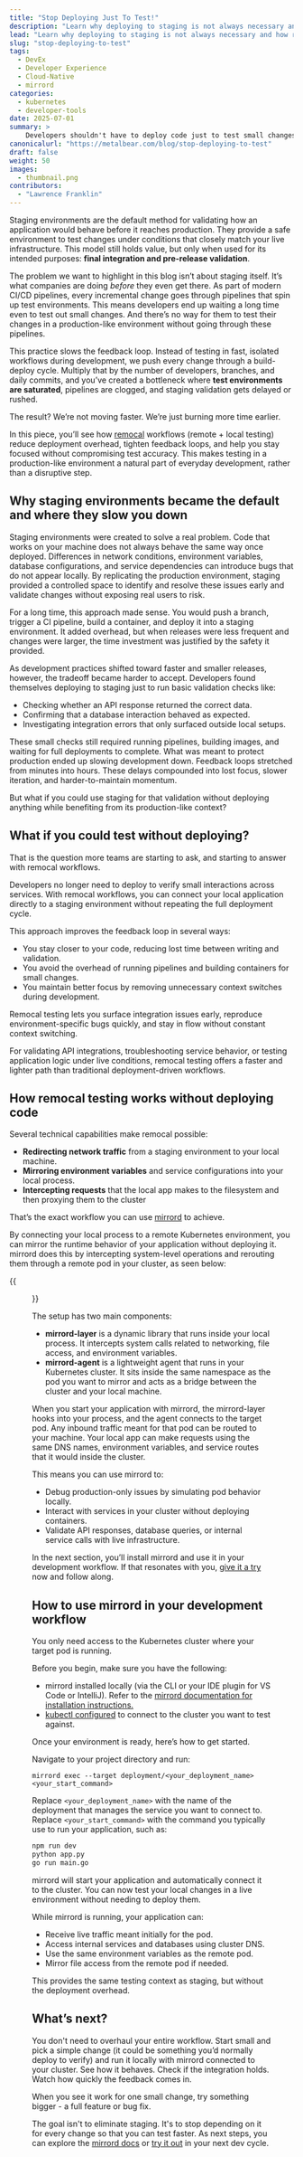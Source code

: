 ```yaml
---
title: "Stop Deploying Just To Test!"
description: "Learn why deploying to staging is not always necessary and how remocal testing can speed up feedback loops without sacrificing test accuracy."
lead: "Learn why deploying to staging is not always necessary and how remocal testing can speed up feedback loops without sacrificing test accuracy."
slug: "stop-deploying-to-test"
tags:
  - DevEx
  - Developer Experience
  - Cloud-Native
  - mirrord
categories:
  - kubernetes
  - developer-tools
date: 2025-07-01
summary: >
    Developers shouldn't have to deploy code just to test small changes. This blog explores how remocal workflows, like those enabled by mirrord, let you test against staging or production-like environments without the time-consuming deploy step. Cut feedback loops from hours to seconds, stay in flow, and validate more accurately without clogging your CI pipelines.
canonicalurl: "https://metalbear.com/blog/stop-deploying-to-test"
draft: false
weight: 50
images:
  - thumbnail.png
contributors:
  - "Lawrence Franklin"
---
```


Staging environments are the default method for validating how an application would behave before it reaches production. They provide a safe environment to test changes under conditions that closely match your live infrastructure. This model still holds value, but only when used for its intended purposes: **final integration and pre-release validation**.

The problem we want to highlight in this blog isn’t about staging itself. It’s what companies are doing *before* they even get there. As part of modern CI/CD pipelines, every incremental change goes through pipelines that spin up test environments. This means developers end up waiting a long time even to test out small changes. And there’s no way for them to test their changes in a production-like environment without going through these pipelines.

This practice slows the feedback loop. Instead of testing in fast, isolated workflows during development, we push every change through a build-deploy cycle. Multiply that by the number of developers, branches, and daily commits, and you’ve created a bottleneck where **test environments are saturated**, pipelines are clogged, and staging validation gets delayed or rushed.

The result? We’re not moving faster. We’re just burning more time earlier.

In this piece, you’ll see how [remocal](https://thenewstack.io/remocal-development-the-future-of-efficient-kubernetes-workflows/) workflows (remote + local testing) reduce deployment overhead, tighten feedback loops, and help you stay focused without compromising test accuracy. This makes testing in a production-like environment a natural part of everyday development, rather than a disruptive step.

## Why staging environments became the default and where they slow you down

Staging environments were created to solve a real problem. Code that works on your machine does not always behave the same way once deployed. Differences in network conditions, environment variables, database configurations, and service dependencies can introduce bugs that do not appear locally. By replicating the production environment, staging provided a controlled space to identify and resolve these issues early and validate changes without exposing real users to risk.

For a long time, this approach made sense. You would push a branch, trigger a CI pipeline, build a container, and deploy it into a staging environment. It added overhead, but when releases were less frequent and changes were larger, the time investment was justified by the safety it provided.

As development practices shifted toward faster and smaller releases, however, the tradeoff became harder to accept. Developers found themselves deploying to staging just to run basic validation checks like:

- Checking whether an API response returned the correct data.
- Confirming that a database interaction behaved as expected.
- Investigating integration errors that only surfaced outside local setups.

These small checks still required running pipelines, building images, and waiting for full deployments to complete. What was meant to protect production ended up slowing development down. Feedback loops stretched from minutes into hours. These delays compounded into lost focus, slower iteration, and harder-to-maintain momentum.

But what if you could use staging for that validation without deploying anything while benefiting from its production-like context?

## What if you could test without deploying?

That is the question more teams are starting to ask, and starting to answer with remocal workflows.

Developers no longer need to deploy to verify small interactions across services. With remocal workflows, you can connect your local application directly to a staging environment without repeating the full deployment cycle.

This approach improves the feedback loop in several ways:

- You stay closer to your code, reducing lost time between writing and validation.
- You avoid the overhead of running pipelines and building containers for small changes.
- You maintain better focus by removing unnecessary context switches during development.

Remocal testing lets you surface integration issues early, reproduce environment-specific bugs quickly, and stay in flow without constant context switching.

For validating API integrations, troubleshooting service behavior, or testing application logic under live conditions, remocal testing offers a faster and lighter path than traditional deployment-driven workflows.

## How remocal testing works without deploying code

Several technical capabilities make remocal possible:

- **Redirecting network traffic** from a staging environment to your local machine.
- **Mirroring environment variables** and service configurations into your local process.
- **Intercepting requests** that the local app makes to the filesystem and then proxying them to the cluster

That’s the exact workflow you can use [mirrord](https://metalbear.com/mirrord/?utm_source=blog&utm_medium=social&utm_campaign=blog-stop-deploying-to-test) to achieve.

By connecting your local process to a remote Kubernetes environment, you can mirror the runtime behavior of your application without deploying it. mirrord does this by intercepting system-level operations and rerouting them through a remote pod in your cluster, as seen below:

{{<figure src="how-mirrord-works.svg" title="How mirrord works" alt="How mirrord works" height="100%" width="100%">}}

The setup has two main components:

- **mirrord-layer** is a dynamic library that runs inside your local process. It intercepts system calls related to networking, file access, and environment variables.
- **mirrord-agent** is a lightweight agent that runs in your Kubernetes cluster. It sits inside the same namespace as the pod you want to mirror and acts as a bridge between the cluster and your local machine.

When you start your application with mirrord, the mirrord-layer hooks into your process, and the agent connects to the target pod. Any inbound traffic meant for that pod can be routed to your machine. Your local app can make requests using the same DNS names, environment variables, and service routes that it would inside the cluster.

This means you can use mirrord to:

- Debug production-only issues by simulating pod behavior locally.
- Interact with services in your cluster without deploying containers.
- Validate API responses, database queries, or internal service calls with live infrastructure.

In the next section, you’ll install mirrord and use it in your development workflow. If that resonates with you, [give it a try](https://app.metalbear.com/account/sign-up/?utm_source=blog&utm_medium=social&utm_campaign=blog-stop-deploying-to-test) now and follow along.

## How to use mirrord in your development workflow

You only need access to the Kubernetes cluster where your target pod is running.

Before you begin, make sure you have the following:

- mirrord installed locally (via the CLI or your IDE plugin for VS Code or IntelliJ). Refer to the [mirrord documentation for installation instructions.](https://metalbear.com/mirrord/docs/overview/quick-start/?utm_source=blog&utm_medium=social&utm_campaign=blog-stop-deploying-to-test)
- [kubectl configured](https://cloud.google.com/kubernetes-engine/docs/how-to/cluster-access-for-kubectl) to connect to the cluster you want to test against.

Once your environment is ready, here’s how to get started.

Navigate to your project directory and run:

`mirrord exec --target deployment/<your_deployment_name> <your_start_command>`

Replace `<your_deployment_name>` with the name of the deployment that manages the service you want to connect to. Replace `<your_start_command>` with the command you typically use to run your application, such as:

```bash
npm run dev
python app.py
go run main.go
```

mirrord will start your application and automatically connect it to the cluster. You can now test your local changes in a live environment without needing to deploy them.

While mirrord is running, your application can:

- Receive live traffic meant initially for the pod.
- Access internal services and databases using cluster DNS.
- Use the same environment variables as the remote pod.
- Mirror file access from the remote pod if needed.

This provides the same testing context as staging, but without the deployment overhead. 

## What’s next?

You don't need to overhaul your entire workflow. Start small and pick a simple change (it could be something you’d normally deploy to verify) and run it locally with mirrord connected to your cluster. See how it behaves. Check if the integration holds. Watch how quickly the feedback comes in.

When you see it work for one small change, try something bigger - a full feature or bug fix.

The goal isn't to eliminate staging. It's to stop depending on it for every change so that you can test faster. As next steps, you can explore the [mirrord docs](https://metalbear.com/mirrord/docs/overview/introduction/?utm_source=blog&utm_medium=social&utm_campaign=blog-stop-deploying-to-test) or [try it out](https://app.metalbear.com/account/sign-up/?utm_source=blog&utm_medium=social&utm_campaign=blog-stop-deploying-to-test) in your next dev cycle.